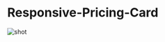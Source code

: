 # Responsive-Pricing-Card

![shot](https://user-images.githubusercontent.com/56879548/233745881-d5c49d59-ee88-4fc8-bc23-d02096922714.jpg)
